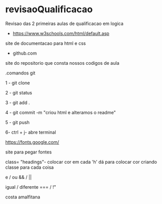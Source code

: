 # revisaoQualificacao
Revisao das 2 primeiras aulas de qualificacao em logica
- https://www.w3schools.com/html/default.asp

site de documentacao para html e css

- github.com

site do repositorio que consta nossos codigos de aula

.comandos git

1 - git clone

2 - git status

3 - git add .

4 - git commit -m "criou html e alteramos o readme"

5 - git push

6- ctrl + j- abre terminal

https://fonts.google.com/

site para pegar fontes 

class= "headings"- colocar cor em cada 'h'
dá para colocar cor criando classe para cada coisa

e / ou
&& / ||

igual / diferente
=== / !"

 costa amalfitana